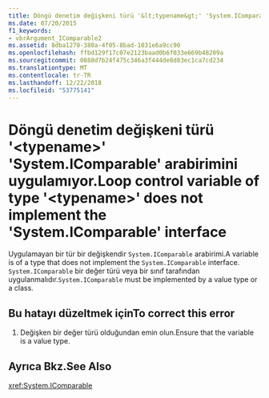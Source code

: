 ```yaml
---
title: Döngü denetim değişkeni türü '&lt;typename&gt;' 'System.IComparable' arabirimini uygulamıyor.
ms.date: 07/20/2015
f1_keywords:
- vbrArgument_IComparable2
ms.assetid: 8dba1270-380a-4f05-8bad-1031e6a9cc90
ms.openlocfilehash: ffbd129f17c07e2123baad0b6f033e669b48209a
ms.sourcegitcommit: 0888d7b24f475c346a3f444de8d83ec1ca7cd234
ms.translationtype: MT
ms.contentlocale: tr-TR
ms.lasthandoff: 12/22/2018
ms.locfileid: "53775141"
---
```

# <a name="loop-control-variable-of-type-lttypenamegt-does-not-implement-the-systemicomparable-interface"></a><span data-ttu-id="c9f90-102">Döngü denetim değişkeni türü '&lt;typename&gt;' 'System.IComparable' arabirimini uygulamıyor.</span><span class="sxs-lookup"><span data-stu-id="c9f90-102">Loop control variable of type '&lt;typename&gt;' does not implement the 'System.IComparable' interface</span></span>
<span data-ttu-id="c9f90-103">Uygulamayan bir tür bir değişkendir `System.IComparable` arabirimi.</span><span class="sxs-lookup"><span data-stu-id="c9f90-103">A variable is of a type that does not implement the `System.IComparable` interface.</span></span> <span data-ttu-id="c9f90-104">`System.IComparable` bir değer türü veya bir sınıf tarafından uygulanmalıdır.</span><span class="sxs-lookup"><span data-stu-id="c9f90-104">`System.IComparable` must be implemented by a value type or a class.</span></span>  
  
## <a name="to-correct-this-error"></a><span data-ttu-id="c9f90-105">Bu hatayı düzeltmek için</span><span class="sxs-lookup"><span data-stu-id="c9f90-105">To correct this error</span></span>  
  
1.  <span data-ttu-id="c9f90-106">Değişken bir değer türü olduğundan emin olun.</span><span class="sxs-lookup"><span data-stu-id="c9f90-106">Ensure that the variable is a value type.</span></span>  
  
## <a name="see-also"></a><span data-ttu-id="c9f90-107">Ayrıca Bkz.</span><span class="sxs-lookup"><span data-stu-id="c9f90-107">See Also</span></span>  
 <xref:System.IComparable>
